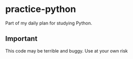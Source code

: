 # practice-python
Part of my daily plan for studying Python.

## Important

This code may be terrible and buggy. Use at your own risk
